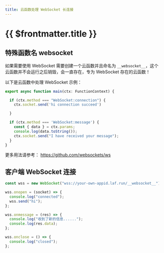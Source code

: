 ```yaml
---
title: 云函数处理 WebSocket 长连接
---
```


# {{ $frontmatter.title }}

## 特殊函数名 __websocket__ 
如果需要使用 WebSocket 需要创建一个云函数并且命名为 `__websocket__`，这个云函数并不会运行之后销毁，会一直存在，专为 WebSocket 存在的云函数！   

以下是云函数中处理 WebSocket 示例：
```ts
export async function main(ctx: FunctionContext) {

  if (ctx.method === "WebSocket:connection") {
    ctx.socket.send('hi connection succeed')

  }

  if (ctx.method === 'WebSocket:message') {
    const { data } = ctx.params;
    console.log(data.toString());
    ctx.socket.send("I have received your message");
  }
}
```

更多用法请参考： https://github.com/websockets/ws

## 客户端 WebSocket 连接
```ts
const wss = new WebSocket("wss://your-own-appid.laf.run/__websocket__");

wss.onopen = (socket) => {
  console.log("connected");
  wss.send("hi");
};

wss.onmessage = (res) => {
  console.log("收到了新的信息......");
  console.log(res.data);
};

wss.onclose = () => {
  console.log("closed");
};
```